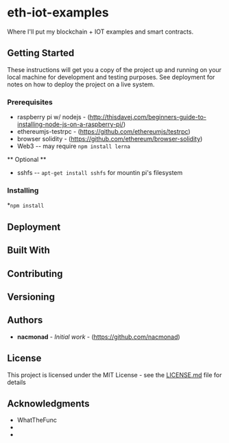 # eth-iot-examples

Where I'll put my blockchain + IOT examples and smart contracts.

## Getting Started

These instructions will get you a copy of the project up and running on your local machine for development and testing purposes. See deployment for notes on how to deploy the project on a live system.

### Prerequisites

* raspberry pi w/ nodejs - (http://thisdavej.com/beginners-guide-to-installing-node-js-on-a-raspberry-pi/)
* ethereumjs-testrpc - (https://github.com/ethereumjs/testrpc)
* browser solidity - (https://github.com/ethereum/browser-solidity)
* Web3 -- may require ```` npm install lerna ````

** Optional **
* sshfs -- ```` apt-get install sshfs ```` for mountin pi's filesystem

### Installing

*```` npm install ````

## Deployment


## Built With

## Contributing

## Versioning


## Authors

* **nacmonad** - *Initial work* - (https://github.com/nacmonad)

## License

This project is licensed under the MIT License - see the [LICENSE.md](LICENSE.md) file for details

## Acknowledgments

* WhatTheFunc
*
*
